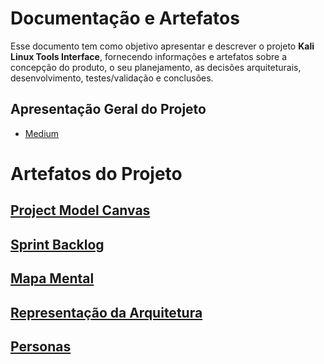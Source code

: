 # Documentação e Artefatos

Esse documento tem como objetivo apresentar e descrever o projeto <b>Kali Linux Tools Interface</b>, fornecendo informações e artefatos sobre a concepção do produto, o seu planejamento, as decisões arquiteturais, desenvolvimento, testes/validação e conclusões.

## Apresentação Geral do Projeto 
- <a href="https://medium.com/@ti.lucasfraga/documenta%C3%A7%C3%A3o-do-projeto-final-de-ads-f80a1117841f">Medium</a>

# Artefatos do Projeto

## [Project Model Canvas](project-model-canvas.md)
## [Sprint Backlog](sprint-backlog.md)
## [Mapa Mental](mapa-mental.md)
## [Representação da Arquitetura](arquitetura.md)
## [Personas](personas.md)
